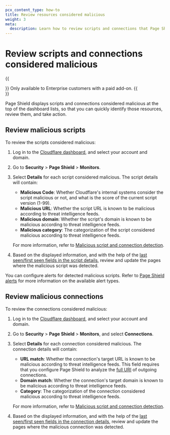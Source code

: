 ```yaml
---
pcx_content_type: how-to
title: Review resources considered malicious
weight: 3
meta:
  description: Learn how to review scripts and connections that Page Shield considered malicious.
---
```


# Review scripts and connections considered malicious

{{<Aside type="note">}}
Only available to Enterprise customers with a paid add-on.
{{</Aside>}}

Page Shield displays scripts and connections considered malicious at the top of the dashboard lists, so that you can quickly identify those resources, review them, and take action.

## Review malicious scripts

To review the scripts considered malicious:

1. Log in to the [Cloudflare dashboard](https://dash.cloudflare.com/), and select your account and domain.

2. Go to **Security** > **Page Shield** > **Monitors**.

3. Select **Details** for each script considered malicious. The script details will contain:

    - **Malicious Code**: Whether Cloudflare's internal systems consider the script malicious or not, and what is the score of the current script version (1-99).
    - **Malicious URL**: Whether the script URL is known to be malicious according to threat intelligence feeds.
    - **Malicious domain**: Whether the script's domain is known to be malicious according to threat intelligence feeds.
    - **Malicious category**: The categorization of the script considered malicious according to threat intelligence feeds.

    For more information, refer to [Malicious script and connection detection](/page-shield/how-it-works/malicious-script-detection/).

4.  Based on the displayed information, and with the help of the [last seen/first seen fields in the script details](/page-shield/detection/monitor-connections-scripts/#view-details), review and update the pages where the malicious script was detected.

You can configure alerts for detected malicious scripts. Refer to [Page Shield alerts](/page-shield/reference/alerts/) for more information on the available alert types.

## Review malicious connections

To review the connections considered malicious:

1. Log in to the [Cloudflare dashboard](https://dash.cloudflare.com/), and select your account and domain.

2. Go to **Security** > **Page Shield** > **Monitors**, and select **Connections**.

3. Select **Details** for each connection considered malicious. The connection details will contain:

    - **URL match**: Whether the connection's target URL is known to be malicious according to threat intelligence feeds. This field requires that you configure Page Shield to analyze the [full URI](/page-shield/reference/settings/#connection-target-details) of outgoing connections.
    - **Domain match**: Whether the connection's target domain is known to be malicious according to threat intelligence feeds.
    - **Category**: The categorization of the connection considered malicious according to threat intelligence feeds.

    For more information, refer to [Malicious script and connection detection](/page-shield/how-it-works/malicious-script-detection/).

4. Based on the displayed information, and with the help of the [last seen/first seen fields in the connection details](/page-shield/detection/monitor-connections-scripts/#view-details), review and update the pages where the malicious connection was detected.
